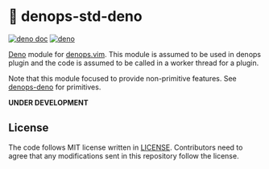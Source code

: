 # 🐜 denops-std-deno

[![deno doc](https://doc.deno.land/badge.svg)](https://doc.deno.land/https/deno.land/x/denops_std/mod.ts)
[![deno](https://github.com/vim-denops/denops-std-deno/workflows/deno/badge.svg)](https://github.com/vim-denops/denops-std-deno/actions?query=workflow%3Adeno)

[Deno][deno] module for [denops.vim][denops.vim].
This module is assumed to be used in denops plugin and the code is assumed to be called in a worker thread for a plugin.

Note that this module focused to provide non-primitive features. See [denops-deno](https://github.com/vim-denops/denops-deno) for primitives.

**UNDER DEVELOPMENT**

[deno]: https://deno.land/
[denops.vim]: https://github.com/vim-denops/denops.vim

## License

The code follows MIT license written in [LICENSE](./LICENSE). Contributors need
to agree that any modifications sent in this repository follow the license.
